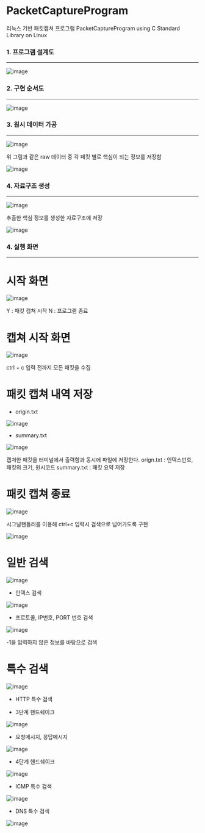 # PacketCaptureProgram
리눅스 기반 패킷캡쳐 프로그램
PacketCaptureProgram using C Standard Library on Linux



### 1. 프로그램 설계도
------------------------------

![image](https://user-images.githubusercontent.com/48792627/126118667-f7b7cdb3-c705-4ea1-a669-ec080e3b850d.png)





### 2. 구현 순서도
------------------------------

![image](https://user-images.githubusercontent.com/48792627/126118838-7d26c1b9-1c4f-4326-ba3b-cb9d1df6d8f7.png)



 
### 3. 원시 데이터 가공
------------------------------

![image](https://user-images.githubusercontent.com/48792627/126120100-2a6cb77d-402c-4c6e-a492-572841442d8f.png)

위 그림과 같은 raw 데이터 중 각 패킷 별로 핵심이 되는 정보를 저장함


![image](https://user-images.githubusercontent.com/48792627/126120329-d4257af8-604f-4cb7-a14e-641c76f9beb9.png)




### 4. 자료구조 생성
------------------------------

![image](https://user-images.githubusercontent.com/48792627/126120415-103cfc73-a440-44a2-9a93-9026d8ada9fc.png)

추출한 핵심 정보를 생성한 자료구조에 저장


![image](https://user-images.githubusercontent.com/48792627/126120572-d8e31b1c-56f8-453e-bf5c-f48536087551.png)





 
### 4. 실행 화면
------------------------------

# 시작 화면

![image](https://user-images.githubusercontent.com/48792627/126118937-375a773a-32e0-4681-a0aa-4d3ef1c35045.png)

Y : 패킷 캡쳐 시작
N : 프로그램 종료



# 캡쳐 시작 화면

![image](https://user-images.githubusercontent.com/48792627/126119027-9f247960-416e-4adf-936e-1d3b25f90f7f.png)

ctrl + c 입력 전까지 모든 패킷을 수집



# 패킷 캡쳐 내역 저장

- origin.txt

![image](https://user-images.githubusercontent.com/48792627/126119216-09b5b83d-f0af-4f38-9820-3f9d855ab7fe.png)



- summary.txt

![image](https://user-images.githubusercontent.com/48792627/126119234-a9ee2264-4ed6-4704-a948-c6e67ba3623b.png)



캡쳐한 패킷을 터미널에서 출력함과 동시에 파일에 저장한다.
orign.txt : 인덱스번호, 패킷의 크기, 원시코드
summary.txt : 패킷 요약 저장


# 패킷 캡쳐 종료

![image](https://user-images.githubusercontent.com/48792627/126119336-77fe598b-de33-494b-aba9-e60e0ca197ce.png)


시그널핸들러를 이용해 ctrl+c 입력시 검색으로 넘어가도록 구현

![image](https://user-images.githubusercontent.com/48792627/126119393-a25df89a-e3cc-47b6-b6fe-7374d1ab89d2.png)




# 일반 검색

![image](https://user-images.githubusercontent.com/48792627/126119494-c1774b46-44df-4653-8c6e-d609a1e4d90e.png)


* 인덱스 검색

![image](https://user-images.githubusercontent.com/48792627/126119565-fb85e18a-3278-42cf-ba1b-6562f07045ee.png)



* 프로토콜, IP번호, PORT 번호 검색

![image](https://user-images.githubusercontent.com/48792627/126119588-1def4b02-4008-4aaf-96a9-f21bfed55f3a.png)

-1을 입력하지 않은 정보를 바탕으로 검색





# 특수 검색

![image](https://user-images.githubusercontent.com/48792627/126119650-790ab5d9-8075-4355-9fad-490cadfe12e8.png)



* HTTP 특수 검색


- 3단계 핸드쉐이크

![image](https://user-images.githubusercontent.com/48792627/126119795-6ea58607-fc69-4f9c-8555-f1cc8c2414b0.png)


- 요청메시지, 응답메시지

![image](https://user-images.githubusercontent.com/48792627/126119844-82054bf4-6ae1-46f4-856e-0835e0964a1d.png)


- 4단계 핸드쉐이크

![image](https://user-images.githubusercontent.com/48792627/126119897-38c79c5f-ccf1-40b5-88b1-e915abb88f03.png)




* ICMP 특수 검색

![image](https://user-images.githubusercontent.com/48792627/126119946-c2a3b5a0-6161-4a6e-bc04-fe53c46bea60.png)


* DNS 특수 검색

![image](https://user-images.githubusercontent.com/48792627/126119987-32fac74e-1c59-4d2f-aa89-de30cec07889.png)



